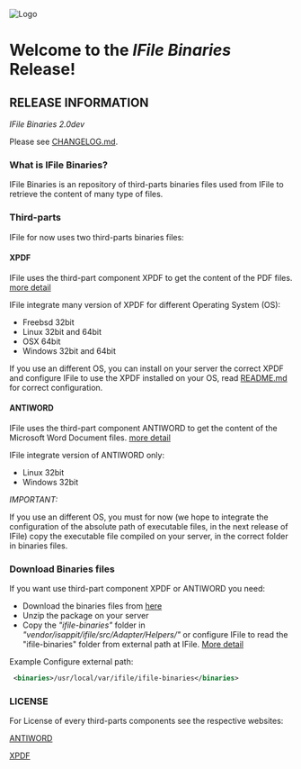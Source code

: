 ![Logo](http://www.isapp.it/images/logo/Logo_isapp_it_250x87.png)

# Welcome to the *IFile Binaries* Release!

## RELEASE INFORMATION

*IFile Binaries 2.0dev*

Please see [CHANGELOG.md](CHANGELOG.md).

### What is IFile Binaries?
IFile Binaries is an repository of third-parts binaries files used from IFile to retrieve the content of many type of files.

### Third-parts
IFile for now uses two third-parts binaries files:

#### XPDF
IFile uses the third-part component XPDF to get the content of the PDF files.
[more detail](http://www.foolabs.com/xpdf/)

IFile integrate many version of XPDF for different Operating System (OS):

- Freebsd 32bit
- Linux 32bit and 64bit
- OSX 64bit
- Windows 32bit and 64bit

If you use an different OS, you can install on your server the correct XPDF and configure IFile to use the XPDF installed on your OS, read [README.md](https://github.com/isappit/ifile/blob/master/src/Config/xml/README.md) for correct configuration.

#### ANTIWORD
IFile uses the third-part component ANTIWORD to get the content of the Microsoft Word Document files.
[more detail](http://www.winfield.demon.nl/) 

IFile integrate version of ANTIWORD only:

- Linux 32bit
- Windows 32bit

*IMPORTANT:*

If you use an different OS, you must for now (we hope to integrate the configuration of the absolute path of executable files, in the next release of IFile) copy the executable file compiled on your server, in the correct folder in binaries files.

### Download Binaries files
If you want use third-part component XPDF or ANTIWORD you need:

 - Download the binaries files from [here](https://github.com/isappit/ifile-binaries/archive/master.zip)
 - Unzip the package on your server
 - Copy the _"ifile-binaries"_ folder in _"vendor/isappit/ifile/src/Adapter/Helpers/"_ or configure IFile to read the "ifile-binaries" folder from external path at IFile. [More detail](https://github.com/isappit/ifile/blob/master/src/Config/xml/README.md) 

 Example Configure external path:
```xml
 <binaries>/usr/local/var/ifile/ifile-binaries</binaries>
```

### LICENSE

For License of every third-parts components see the respective websites:

[ANTIWORD](http://www.winfield.demon.nl/) 

[XPDF](http://www.foolabs.com/xpdf/about.html)